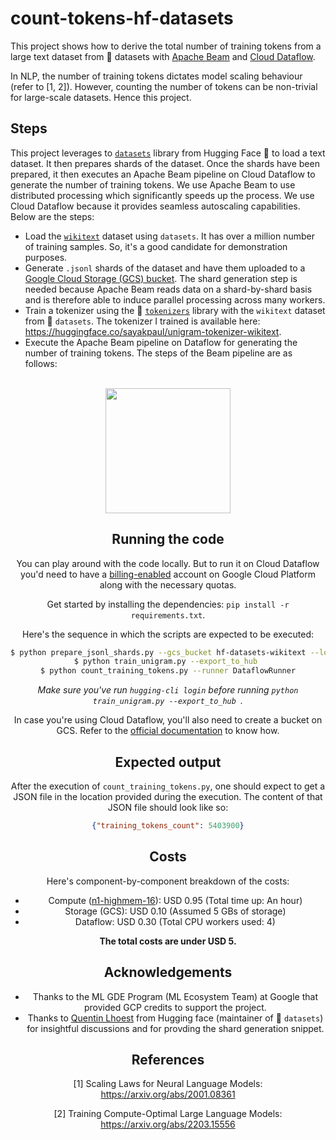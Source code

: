 # count-tokens-hf-datasets

This project shows how to derive the total number of training tokens from a large text dataset from 🤗 datasets with [Apache Beam](https://beam.apache.org/) and [Cloud Dataflow](https://cloud.google.com/dataflow).

In NLP, the number of training tokens dictates model scaling behaviour (refer to [1, 2]). However, counting the number
of tokens can be non-trivial for large-scale datasets. Hence this project.

## Steps

This project leverages to [`datasets`](https://huggingface.co/datasets) library from Hugging Face 🤗 to load a text dataset. It then prepares shards of the dataset. Once the shards have been prepared, it then executes an Apache Beam pipeline on Cloud Dataflow to generate the number of training tokens. We use Apache Beam to use distributed processing which significantly speeds up the process. We use Cloud Dataflow because it provides seamless autoscaling capabilities. Below are the steps:

* Load the [`wikitext`](https://huggingface.co/datasets/wikitext) dataset using `datasets`. It has over a million number of training samples. So, it's a good candidate for demonstration purposes. 
* Generate `.jsonl` shards of the dataset and have them uploaded to a [Google Cloud Storage (GCS) bucket](https://cloud.google.com/storage). The shard generation step is needed because
Apache Beam reads data on a shard-by-shard basis and is therefore able to induce parallel processing across many workers.
* Train a tokenizer using the 🤗 [`tokenizers`](https://github.com/huggingface/tokenizers) library with the `wikitext` dataset from 🤗 `datasets`. The tokenizer I trained is available here: https://huggingface.co/sayakpaul/unigram-tokenizer-wikitext.
* Execute the Apache Beam pipeline on Dataflow for generating the number of training tokens. The steps of the Beam pipeline
  are as follows:

 <br>
 <div align="center">
 <img src=https://i.ibb.co/qnVS95V/image.png width=200>
 <div>

## Running the code

You can play around with the code locally. But to run it on Cloud Dataflow you'd
need to have a [billing-enabled](https://cloud.google.com/billing/docs/how-to/modify-project) account on Google Cloud Platform along with the necessary quotas.

Get started by installing the dependencies: `pip install -r requirements.txt`. 

Here's the sequence in which the scripts are expected to be executed:

```sh
$ python prepare_jsonl_shards.py --gcs_bucket hf-datasets-wikitext --log_interval 20
$ python train_unigram.py --export_to_hub 
$ python count_training_tokens.py --runner DataflowRunner
```

_Make sure you've run `hugging-cli login` before running `python train_unigram.py --export_to_hub `._

In case you're using Cloud Dataflow, you'll also need to create a bucket on GCS. Refer to the [official
documentation](https://cloud.google.com/storage/docs/creating-buckets) to know how.

## Expected output

After the execution of `count_training_tokens.py`, one should expect to get a JSON file in the 
location provided during the execution. The content of that JSON file should look like so:

```json
{"training_tokens_count": 5403900}
```

## Costs

Here's component-by-component breakdown of the costs:

* Compute ([n1-highmem-16](https://cloud.google.com/compute/docs/general-purpose-machines)): USD 0.95 (Total time up: An hour)
* Storage (GCS): USD 0.10 (Assumed 5 GBs of storage)
* Dataflow: USD 0.30 (Total CPU workers used: 4)

**The total costs are under USD 5.**

## Acknowledgements

* Thanks to the ML GDE Program (ML Ecosystem Team) at Google that provided GCP credits to support the project.
* Thanks to [Quentin Lhoest](https://github.com/lhoestq) from Hugging face (maintainer of 🤗 `datasets`) for insightful discussions and for provding the shard generation snippet.

## References

[1] Scaling Laws for Neural Language Models: https://arxiv.org/abs/2001.08361

[2] Training Compute-Optimal Large Language Models: https://arxiv.org/abs/2203.15556

